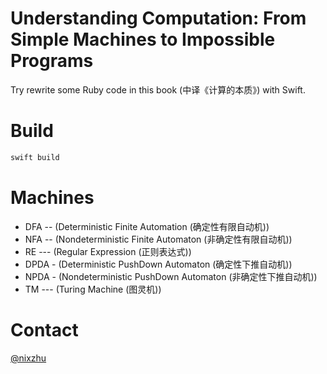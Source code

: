 
# Understanding Computation: From Simple Machines to Impossible Programs

Try rewrite some Ruby code in this book (中译《计算的本质》) with Swift.

# Build

``` bash
swift build
```

# Machines

- DFA -- (Deterministic Finite Automation (确定性有限自动机))
- NFA -- (Nondeterministic Finite Automaton (非确定性有限自动机))
- RE --- (Regular Expression (正则表达式))
- DPDA - (Deterministic PushDown Automaton (确定性下推自动机))
- NPDA - (Nondeterministic PushDown Automaton (非确定性下推自动机))
- TM --- (Turing Machine (图灵机))

# Contact

[@nixzhu](https://twitter.com/nixzhu)
